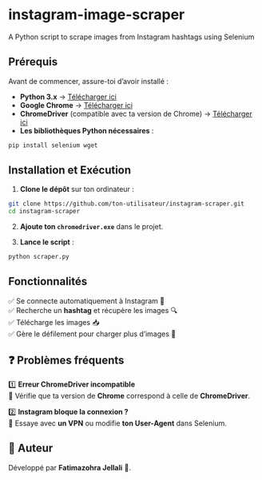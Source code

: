 # instagram-image-scraper
A Python script to scrape images from Instagram hashtags using Selenium

## Prérequis  

Avant de commencer, assure-toi d’avoir installé :  

- **Python 3.x** → [Télécharger ici](https://www.python.org/downloads/)  
- **Google Chrome** → [Télécharger ici](https://www.google.com/chrome/)  
- **ChromeDriver** (compatible avec ta version de Chrome) → [Télécharger ici](https://sites.google.com/chromium.org/driver/)  
- **Les bibliothèques Python nécessaires** :  

```bash
pip install selenium wget
```

##  Installation et Exécution  

1. **Clone le dépôt** sur ton ordinateur :  
```bash
git clone https://github.com/ton-utilisateur/instagram-scraper.git
cd instagram-scraper
```
2. **Ajoute ton `chromedriver.exe`** dans le projet.  

3. **Lance le script** :  
```bash
python scraper.py
```

##  Fonctionnalités  
✅ Se connecte automatiquement à Instagram 🔐  
✅ Recherche un **hashtag** et récupère les images 🔍  
✅ Télécharge les images 📥  
✅ Gère le défilement pour charger plus d’images 🔄  

## ❓ Problèmes fréquents  

1️⃣ **Erreur ChromeDriver incompatible**  
🔹 Vérifie que ta version de **Chrome** correspond à celle de **ChromeDriver**.  

2️⃣ **Instagram bloque la connexion ?**  
🔹 Essaye avec **un VPN** ou modifie **ton User-Agent** dans Selenium.  

## 👤 Auteur  
Développé par **Fatimazohra Jellali** 🚀.  

